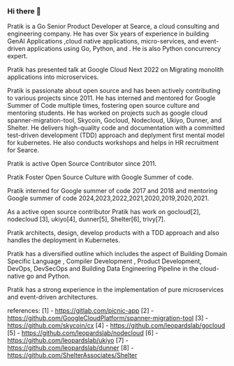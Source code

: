 ### Hi there 👋

Pratik is a Go Senior Product Developer at Searce, a cloud consulting and engineering company. He has over Six years of experience in building GenAI Applications ,cloud native applications, micro-services, and event-driven applications using Go, Python, and . He is also Python concurrency expert.

Pratik has presented talk at Google Cloud Next 2022 on ​Migrating monolith applications into microservices.

Pratik is passionate about open source and has been actively contributing to various projects since 2011. He has interned and mentored for Google Summer of Code multiple times, fostering open source culture and mentoring students. He has worked on projects such as google cloud spanner-migration-tool, Skycoin, Gocloud, Nodecloud, Ukiyo, Dunner, and Shelter. He delivers high-quality code and documentation with a committed test-driven development (TDD) approach and deplyment first mental model for kubernetes. He also conducts workshops and helps in HR recruitment for Searce.

Pratik is active Open Source Contributor since 2011.

Pratik Foster Open Source Culture with Google Summer of code.

Pratik interned for Google summer of code 2017 and 2018 and mentoring Google summer of code 2024,2023,2022,2021,2020,2019,2020,2021.

As a active open source contributor Pratik has work on gocloud[2], nodecloud [3], ukiyo[4], dunner[5], Shelter[6], trivy[7].


Pratik architects, design, develop products with a TDD approach and also handles the deployment in Kubernetes.

Pratik has a diversified outline which includes the aspect of Building Domain Specific Language , Compiler Development , Product Development, DevOps, DevSecOps and Building Data Engineering Pipeline in the cloud-native go and Python.

Pratik has a strong experience in the implementation of pure microservices and event-driven architectures.

references:
[1] - https://gitlab.com/picnic-app
[2] - https://github.com/GoogleCloudPlatform/spanner-migration-tool
[3] - https://github.com/skycoin/cx
[4] - https://github.com/leopardslab/gocloud
[5] - https://github.com/leopardslab/nodecloud
[6] - https://github.com/leopardslab/ukiyo
[7] - https://github.com/leopardslab/dunner
[8] - https://github.com/ShelterAssociates/Shelter
